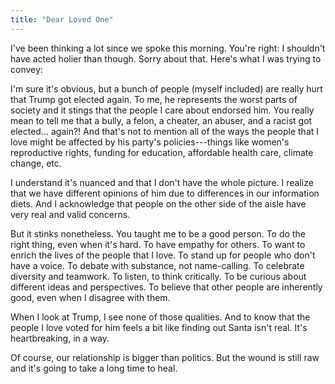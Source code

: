 ```yaml
---
title: "Dear Loved One"
---
```


I've been thinking a lot since we spoke this morning. You're right: I shouldn't
have acted holier than though. Sorry about that. Here's what I was trying to
convey:

I'm sure it's obvious, but a bunch of people (myself included) are really hurt
that Trump got elected again. To me, he represents the worst parts of society
and it stings that the people I care about endorsed him. You really mean to tell
me that a bully, a felon, a cheater, an abuser, and a racist got elected...
again?! And that's not to mention all of the ways the people that I love might
be affected by his party's policies---things like women's reproductive rights,
funding for education, affordable health care, climate change, etc.

I understand it's nuanced and that I don't have the whole picture. I realize
that we have different opinions of him due to differences in our information
diets. And I acknowledge that people on the other side of the aisle have very
real and valid concerns.

But it stinks nonetheless. You taught me to be a good person. To do the right
thing, even when it's hard. To have empathy for others. To want to enrich the
lives of the people that I love. To stand up for people who don't have a voice.
To debate with substance, not name-calling. To celebrate diversity and teamwork.
To listen, to think critically. To be curious about different ideas and
perspectives. To believe that other people are inherently good, even when I
disagree with them.

When I look at Trump, I see none of those qualities. And to know that the people
I love voted for him feels a bit like finding out Santa isn't real. It's
heartbreaking, in a way.

Of course, our relationship is bigger than politics.
But the wound is still raw and it's going to take a long time to heal.
